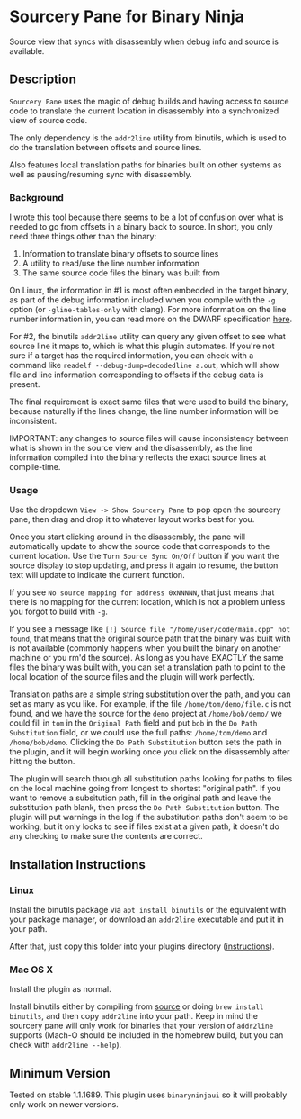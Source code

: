 # Sourcery Pane for Binary Ninja

Source view that syncs with disassembly when debug info and source is available.

## Description

`Sourcery Pane` uses the magic of debug builds and having access to source code to translate the current location in disassembly into a synchronized view of source code.

The only dependency is the `addr2line` utility from binutils, which is used to do the translation between offsets and source lines.

Also features local translation paths for binaries built on other systems as well as pausing/resuming sync with disassembly.

### Background

I wrote this tool because there seems to be a lot of confusion over what is needed to go from offsets in a binary back to source.  In short, you only need three things other than the binary:

1) Information to translate binary offsets to source lines
2) A utility to read/use the line number information
3) The same source code files the binary was built from

On Linux, the information in #1 is most often embedded in the target binary, as part of the debug information included when you compile with the `-g` option (or `-gline-tables-only` with clang). For more information on the line number information in, you can read more on the DWARF specification [here](http://www.dwarfstd.org/doc/Debugging%20using%20DWARF.pdf).

For #2, the binutils `addr2line` utility can query any given offset to see what source line it maps to, which is what this plugin automates.  If you're not sure if a target has the required information, you can check with a command like `readelf --debug-dump=decodedline a.out`, which will show file and line information corresponding to offsets if the debug data is present.

The final requirement is exact same files that were used to build the binary, because naturally if the lines change, the line number information will be inconsistent.

IMPORTANT: any changes to source files will cause inconsistency between what is shown in the source view and the disassembly, as the line information compiled into the binary reflects the exact source lines at compile-time.

### Usage

Use the dropdown `View -> Show Sourcery Pane` to pop open the sourcery pane, then drag and drop it to whatever layout works best for you.

Once you start clicking around in the disassembly, the pane will automatically update to show the source code that corresponds to the current location. Use the `Turn Source Sync On/Off` button if you want the source display to stop updating, and press it again to resume, the button text will update to indicate the current function.

If you see `No source mapping for address 0xNNNNN`, that just means that there is no mapping for the current location, which is not a problem unless you forgot to build with `-g`.

If you see a message like `[!] Source file "/home/user/code/main.cpp" not found`, that means that the original source path that the binary was built with is not available (commonly happens when you built the binary on another machine or you rm'd the source).  As long as you have EXACTLY the same files the binary was built with, you can set a translation path to point to the local location of the source files and the plugin will work perfectly.

Translation paths are a simple string substitution over the path, and you can set as many as you like.  For example, if the file `/home/tom/demo/file.c` is not found, and we have the source for the `demo` project at `/home/bob/demo/` we could fill in `tom` in the `Original Path` field and put `bob` in the `Do Path Substitution` field, or we could use the full paths: `/home/tom/demo` and `/home/bob/demo`.  Clicking the `Do Path Substitution` button sets the path in the plugin, and it will begin working once you click on the disassembly after hitting the button.

The plugin will search through all substitution paths looking for paths to files on the local machine going from longest to shortest "original path".  If you want to remove a subsitution path, fill in the original path and leave the substitution path blank, then press the `Do Path Substitution` button. The plugin will put warnings in the log if the substitution paths don't seem to be working, but it only looks to see if files exist at a given path, it doesn't do any checking to make sure the contents are correct.


## Installation Instructions

### Linux

Install the binutils package via `apt install binutils` or the equivalent with your package manager, or download an `addr2line` executable and put it in your path.

After that, just copy this folder into your plugins directory 
([instructions](https://docs.binary.ninja/guide/plugins/index.html#using-plugins)).

### Mac OS X

Install the plugin as normal.

Install binutils either by compiling from [source](https://www.gnu.org/software/binutils/) or doing `brew install binutils`, and then copy `addr2line` into your path. Keep in mind the sourcery pane will only work for binaries that your version of `addr2line` supports (Mach-O should be included in the homebrew build, but you can check with `addr2line --help`).

## Minimum Version

Tested on stable 1.1.1689.  This plugin uses `binaryninjaui` so it will probably only work on newer versions.

